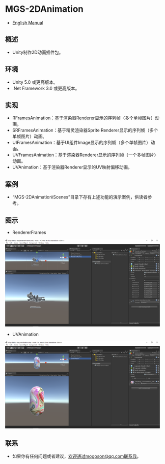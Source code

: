 # MGS-2DAnimation
- [English Manual](./README.md)

## 概述
- Unity制作2D动画插件包。

## 环境
- Unity 5.0 或更高版本。
- .Net Framework 3.0 或更高版本。

## 实现
- RFramesAnimation：基于渲染器Renderer显示的序列帧（多个单帧图片）动画。
- SRFramesAnimation：基于精灵渲染器Sprite Renderer显示的序列帧（多个单帧图片）动画。
- UIFramesAnimation：基于UI组件Image显示的序列帧（多个单帧图片）动画。
- UVFramesAnimation：基于渲染器Renderer显示的序列帧（一个多帧图片）动画。
- UVAnimation：基于渲染器Renderer显示的UV映射偏移动画。

## 案例
- “MGS-2DAnimation\Scenes”目录下存有上述功能的演示案例，供读者参考。

## 图示
- RendererFrames

![RendererFrames](./Attachments/RendererFrames.png)

- UVAnimation

![UVAnimation](./Attachments/UVAnimation.png)

## 联系
- 如果你有任何问题或者建议，欢迎通过mogoson@qq.com联系我。